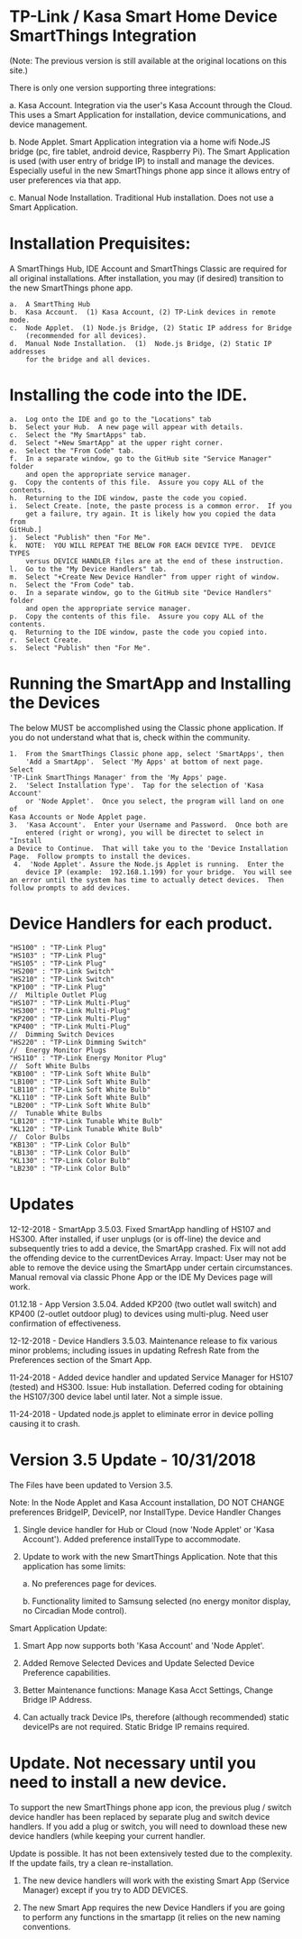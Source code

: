# TP-Link / Kasa Smart Home Device SmartThings Integration
(Note:  The previous version is still available at the original locations on this site.)

There is only one version supporting three integrations:

a.  Kasa Account.  Integration via the user's Kasa Account through the Cloud.  This uses a Smart Application for installation, device communications, and device management.

b.  Node Applet.  Smart Application integration via a home wifi Node.JS bridge (pc, fire tablet, android device, Raspberry Pi).  The Smart Application is used (with user entry of bridge IP) to install and manage the devices.  Especially useful in the new SmartThings phone app since it allows entry of user preferences via that app.

c.  Manual Node Installation.  Traditional Hub installation.  Does not use a Smart Application.

# Installation Prequisites:

A SmartThings Hub, IDE Account and SmartThings Classic are required for all original installations.  After installation, you may (if desired) transition to the new SmartThings phone app.

    a.	A SmartThing Hub
    b.  Kasa Account.  (1) Kasa Account, (2) TP-Link devices in remote mode.
    c.  Node Applet.  (1) Node.js Bridge, (2) Static IP address for Bridge 
    	(recommended for all devices).
    d.  Manual Node Installation.  (1)  Node.js Bridge, (2) Static IP addresses 
    	for the bridge and all devices.

# Installing the code into the IDE.
    a.  Log onto the IDE and go to the "Locations" tab
    b.  Select your Hub.  A new page will appear with details.
    c.  Select the "My SmartApps" tab.
    d.  Select "+New SmartApp" at the upper right corner.
    e.  Select the "From Code" tab.
    f.  In a separate window, go to the GitHub site "Service Manager" folder 
    	and open the appropriate service manager.
    g.  Copy the contents of this file.  Assure you copy ALL of the contents.
    h.  Returning to the IDE window, paste the code you copied.
    i.  Select Create. [note, the paste process is a common error.  If you 
    	get a failure, try again. It is likely how you copied the data from 
	GitHub.]
    j.  Select "Publish" then "For Me".
    k.  NOTE:  YOU WILL REPEAT THE BELOW FOR EACH DEVICE TYPE.  DEVICE TYPES 
    	versus DEVICE HANDLER files are at the end of these instruction.
    l.  Go to the "My Device Handlers" tab.
    m.  Select "+Create New Device Handler" from upper right of window.
    n.  Select the "From Code" tab.
    o.  In a separate window, go to the GitHub site "Device Handlers" folder 
    	and open the appropriate service manager.
    p.  Copy the contents of this file.  Assure you copy ALL of the contents.
    q.  Returning to the IDE window, paste the code you copied into.
    r.  Select Create.
    s.  Select "Publish" then "For Me".

# Running the SmartApp and Installing the Devices

The below MUST be accomplished using the Classic phone application.  If you do not understand what that is, check within the community.

    1.  From the SmartThings Classic phone app, select 'SmartApps', then 
    	'Add a SmartApp'.  Select 'My Apps' at bottom of next page.  Select 
	'TP-Link SmartThings Manager' from the 'My Apps' page.
    2.  'Select Installation Type'.  Tap for the selection of 'Kasa Account' 
    	or 'Node Applet'.  Once you select, the program will land on one of 
	Kasa Accounts or Node Applet page.
    3.  'Kasa Account'.  Enter your Username and Password.  Once both are 
    	entered (right or wrong), you will be directet to select in "Install 
	a Device to Continue.  That will take you to the 'Device Installation 
	Page.  Follow prompts to install the devices.
     4.  'Node Applet'. Assure the Node.js Applet is running.  Enter the 
     	device IP (example:  192.168.1.199) for your bridge.  You will see 
	an error until the system has time to actually detect devices.  Then 
	follow prompts to add devices.

# Device Handlers for each product.
	"HS100" : "TP-Link Plug"
	"HS103" : "TP-Link Plug"
	"HS105" : "TP-Link Plug"
	"HS200" : "TP-Link Switch"
	"HS210" : "TP-Link Switch"
	"KP100" : "TP-Link Plug"
	//	Miltiple Outlet Plug
	"HS107" : "TP-Link Multi-Plug"
	"HS300" : "TP-Link Multi-Plug"
	"KP200" : "TP-Link Multi-Plug"
	"KP400" : "TP-Link Multi-Plug"
	//	Dimming Switch Devices
	"HS220" : "TP-Link Dimming Switch"
	//	Energy Monitor Plugs
	"HS110" : "TP-Link Energy Monitor Plug"
	//	Soft White Bulbs
	"KB100" : "TP-Link Soft White Bulb"
	"LB100" : "TP-Link Soft White Bulb"
	"LB110" : "TP-Link Soft White Bulb"
	"KL110" : "TP-Link Soft White Bulb"
	"LB200" : "TP-Link Soft White Bulb"
	//	Tunable White Bulbs
	"LB120" : "TP-Link Tunable White Bulb"
	"KL120" : "TP-Link Tunable White Bulb"
	//	Color Bulbs
	"KB130" : "TP-Link Color Bulb"
	"LB130" : "TP-Link Color Bulb"
	"KL130" : "TP-Link Color Bulb"
	"LB230" : "TP-Link Color Bulb"

# Updates
12-12-2018 - SmartApp 3.5.03.  Fixed SmartApp handling of HS107 and HS300.  After installed, if user unplugs (or is off-line) the device and subsequently tries to add a device, the SmartApp crashed.  Fix will not add the offending device to the currentDevices Array.  Impact:  User may not be able to remove the device using the SmartApp under certain circumstances.  Manual removal via classic Phone App or the IDE My Devices page will work.

01.12.18 - App Version 3.5.04.  Added KP200 (two outlet wall switch) and KP400 (2-outlet outdoor plug) to devices using multi-plug.  Need user confirmation of effectiveness.

12-12-2018 - Device Handlers 3.5.03.  Maintenance release to fix various minor problems; including issues in updating Refresh Rate from the Preferences section of the Smart App.

11-24-2018 - Added device handler and updated Service Manager for HS107 (tested) and HS300.  Issue: Hub installation.  Deferred coding for obtaining the HS107/300 device label until later.  Not a simple issue.

11-24-2018 - Updated node.js applet to eliminate error in device polling causing it to crash.

# Version 3.5 Update - 10/31/2018

The Files have been updated to Version 3.5.

Note:  In the Node Applet and Kasa Account installation, DO NOT CHANGE preferences BridgeIP, DeviceIP, nor InstallType.
Device Handler Changes

1.  Single device handler for Hub or Cloud (now 'Node Applet' or 'Kasa Account').  Added preference installType to accommodate.

2.  Update to work with the new SmartThings Application.  Note that this application has some limits:

    a.  No preferences page for devices.
  
    b.  Functionality limited to Samsung selected (no energy monitor display, no Circadian Mode control).
 
Smart Application Update:

1.  Smart App now supports both 'Kasa Account' and 'Node Applet'.

2.  Added Remove Selected Devices and Update Selected Device Preference capabilities.

3.  Better Maintenance functions:  Manage Kasa Acct Settings, Change Bridge IP Address.

4.  Can actually track Device IPs, therefore (although recommended) static deviceIPs are not required.  Static Bridge IP remains required.

# Update.  Not necessary until you need to install a new device.
To support the new SmartThings phone app icon, the previous plug / switch device handler has been replaced by separate plug and switch device handlers.  If you add a plug or switch, you will need to download these new device handlers (while keeping your current handler.

Update is possible.  It has not been extensively tested due to the complexity.  If the update fails, try a clean re-installation.

1.  The new device handlers will work with the existing Smart App (Service Manager) except if you try to ADD DEVICES.

2.  The new Smart App requires the new Device Handlers if you are going to perform any functions in the smartapp (it relies on the new naming conventions.
